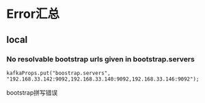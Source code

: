 # Error汇总 #

## local ##

### No resolvable bootstrap urls given in bootstrap.servers ###

	kafkaProps.put("boostrap.servers", "192.168.33.142:9092,192.168.33.140:9092,192.168.33.146:9092");

bootstrap拼写错误 

